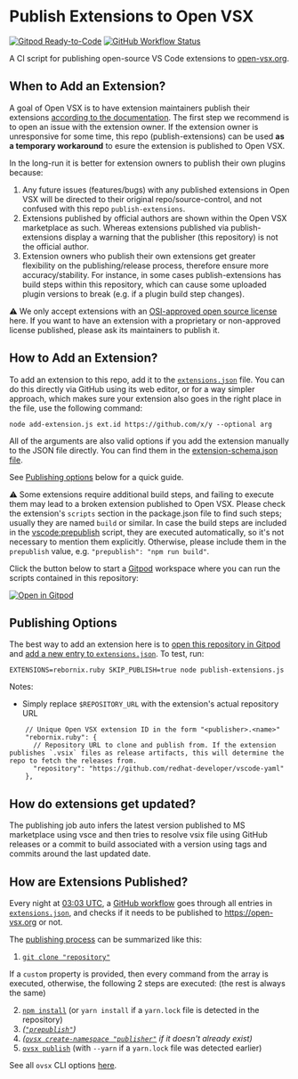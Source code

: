 # Publish Extensions to Open VSX

[![Gitpod Ready-to-Code](https://img.shields.io/badge/Gitpod-ready--to--code-908a85?logo=gitpod)](https://gitpod.io/#https://github.com/open-vsx/publish-extensions)
[![GitHub Workflow Status](https://github.com/open-vsx/publish-extensions/workflows/Publish%20extensions%20to%20open-vsx.org/badge.svg)](https://github.com/open-vsx/publish-extensions/actions?query=workflow%3A%22Publish+extensions+to+open-vsx.org%22)

A CI script for publishing open-source VS Code extensions to [open-vsx.org](https://open-vsx.org).

## When to Add an Extension?

A goal of Open VSX is to have extension maintainers publish their extensions [according to the documentation](https://github.com/eclipse/openvsx/wiki/Publishing-Extensions). The first step we recommend is to open an issue with the extension owner. If the extension owner is unresponsive for some time, this repo (publish-extensions) can be used **as a temporary workaround** to esure the extension is published to Open VSX.

In the long-run it is better for extension owners to publish their own plugins because:

1. Any future issues (features/bugs) with any published extensions in Open VSX will be directed to their original repo/source-control, and not confused with this repo `publish-extensions`.
1. Extensions published by official authors are shown within the Open VSX marketplace as such. Whereas extensions published via publish-extensions display a warning that the publisher (this repository) is not the official author.
1. Extension owners who publish their own extensions get greater flexibility on the publishing/release process, therefore ensure more accuracy/stability. For instance, in some cases publish-extensions has build steps within this repository, which can cause some uploaded plugin versions to break (e.g. if a plugin build step changes).

⚠️ We only accept extensions with an [OSI-approved open source license](https://opensource.org/licenses) here. If you want to have an extension with a proprietary or non-approved license published, please ask its maintainers to publish it.

## How to Add an Extension?

To add an extension to this repo,  add it to the [`extensions.json`](./extensions.json) file. You can do this directly via GitHub using its web editor, or for a way simpler approach, which makes sure your extension also goes in the right place in the file, use the following command:

`node add-extension.js ext.id https://github.com/x/y --optional arg`

All of the arguments are also valid options if you add the extension manually to the JSON file directly. You can find them in the [extension-schema.json file](https://github.com/open-vsx/publish-extensions/blob/HEAD/extensions-schema.json).

See [Publishing options](#publishing-options) below for a quick guide.

⚠️ Some extensions require additional build steps, and failing to execute them may lead to a broken extension published to Open VSX. Please check the extension's `scripts` section in the package.json file to find such steps; usually they are named `build` or similar. In case the build steps are included in the [vscode:prepublish](https://code.visualstudio.com/api/working-with-extensions/publishing-extension#prepublish-step) script, they are executed automatically, so it's not necessary to mention them explicitly. Otherwise, please include them in the `prepublish` value, e.g. `"prepublish": "npm run build"`.

Click the button below to start a [Gitpod](https://gitpod.io) workspace where you can run the scripts contained in this repository:

[![Open in Gitpod](https://gitpod.io/button/open-in-gitpod.svg)](https://gitpod.io/#https://github.com/open-vsx/publish-extensions)

## Publishing Options

The best way to add an extension here is to [open this repository in Gitpod](https://gitpod.io/#https://github.com/open-vsx/publish-extensions) and [add a new entry to `extensions.json`](#how-to-add-an-extension). To test, run:
```
EXTENSIONS=rebornix.ruby SKIP_PUBLISH=true node publish-extensions.js
```

Notes:
- Simply replace `$REPOSITORY_URL` with the extension's actual repository URL

```jsonc
    // Unique Open VSX extension ID in the form "<publisher>.<name>"
    "rebornix.ruby": {
      // Repository URL to clone and publish from. If the extension publishes `.vsix` files as release artifacts, this will determine the repo to fetch the releases from.
      "repository": "https://github.com/redhat-developer/vscode-yaml"
    },
```

## How do extensions get updated?

The publishing job auto infers the latest version published to MS marketplace using vsce and then tries to resolve vsix file using GitHub releases or a commit to build associated with a version using tags and commits around the last updated date.

## How are Extensions Published?

Every night at [03:03 UTC](https://github.com/open-vsx/publish-extensions/blob/e70fb554a5c265e53f44605dbd826270b860694b/.github/workflows/publish-extensions.yml#L3-L6), a [GitHub workflow](https://github.com/open-vsx/publish-extensions/blob/e70fb554a5c265e53f44605dbd826270b860694b/.github/workflows/publish-extensions.yml#L9-L21) goes through all entries in [`extensions.json`](./extensions.json), and checks if it needs to be published to https://open-vsx.org or not.

The [publishing process](https://github.com/open-vsx/publish-extensions/blob/d2df425a84093023f4ee164592f2491c32166297/publish-extensions.js#L58-L87) can be summarized like this:

1. [`git clone "repository"`](https://github.com/open-vsx/publish-extensions/blob/d2df425a84093023f4ee164592f2491c32166297/publish-extensions.js#L61)

If a `custom` property is provided, then every command from the array is executed, otherwise, the following 2 steps are executed: (the rest is always the same)

2. [`npm install`](https://github.com/open-vsx/publish-extensions/blob/d2df425a84093023f4ee164592f2491c32166297/publish-extensions.js#L68) (or `yarn install` if a `yarn.lock` file is detected in the repository)
3. _([`"prepublish"`](https://github.com/open-vsx/publish-extensions/blob/d2df425a84093023f4ee164592f2491c32166297/publish-extensions.js#L70))_
4. _([`ovsx create-namespace "publisher"`](https://github.com/open-vsx/publish-extensions/blob/d2df425a84093023f4ee164592f2491c32166297/publish-extensions.js#L75) if it doesn't already exist)_
5. [`ovsx publish`](https://github.com/open-vsx/publish-extensions/blob/d2df425a84093023f4ee164592f2491c32166297/publish-extensions.js#L86) (with `--yarn` if a `yarn.lock` file was detected earlier)

See all `ovsx` CLI options [here](https://github.com/eclipse/openvsx/blob/master/cli/README.md).

[publish-extensions-job]: https://github.com/open-vsx/publish-extensions/blob/master/.github/workflows/publish-extensions.yml
